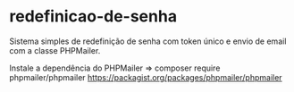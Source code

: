 # redefinicao-de-senha
Sistema simples de redefinição de senha com token único e envio de email com a classe PHPMailer.

Instale a dependência do PHPMailer => composer require phpmailer/phpmailer
https://packagist.org/packages/phpmailer/phpmailer
